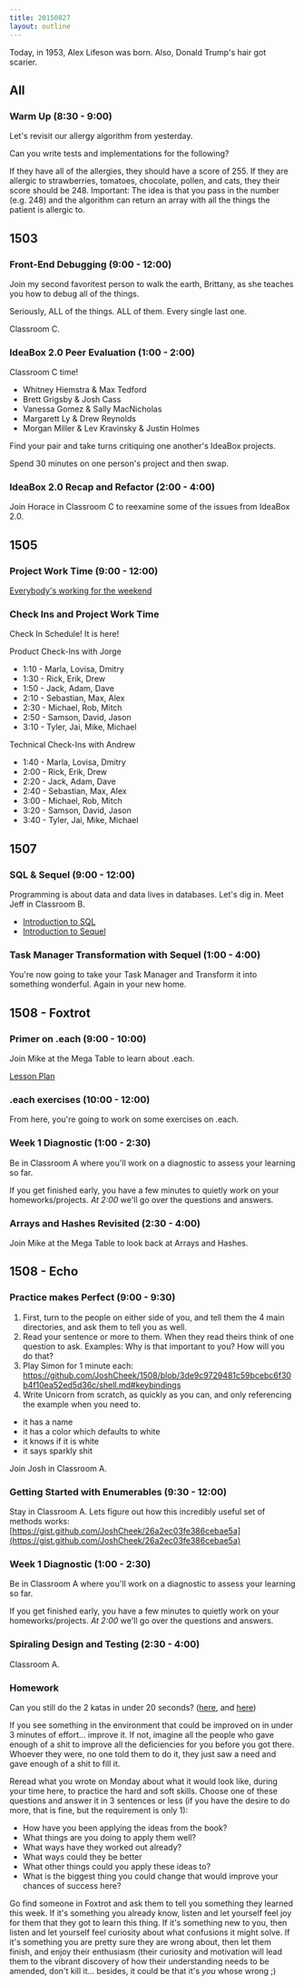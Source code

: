 ```yaml
---
title: 20150827
layout: outline
---
```


Today, in 1953, Alex Lifeson was born. Also, Donald Trump's hair got scarier.

## All

### Warm Up (8:30 - 9:00)

Let's revisit our allergy algorithm from yesterday.

Can you write tests and implementations for the following?

If they have all of the allergies, they should have a score of 255.
If they are allergic to strawberries, tomatoes, chocolate, pollen, and cats, they their score should be 248.
Important: The idea is that you pass in the number (e.g. 248) and the algorithm can return an array with all the things the patient is allergic to.


## 1503

### Front-End Debugging (9:00 - 12:00)

Join my second favoritest person to walk the earth, Brittany, as she teaches you how to debug all of the things.

Seriously, ALL of the things. ALL of them. Every single last one.

Classroom C.

### IdeaBox 2.0 Peer Evaluation (1:00 - 2:00)

Classroom C time!

* Whitney Hiemstra & Max Tedford
* Brett Grigsby & Josh Cass
* Vanessa Gomez & Sally MacNicholas
* Margarett Ly & Drew Reynolds
* Morgan Miller & Lev Kravinsky & Justin Holmes

Find your pair and take turns critiquing
one another's IdeaBox projects.

Spend 30 minutes on one person's project and then swap.

### IdeaBox 2.0 Recap and Refactor (2:00 - 4:00)

Join Horace in Classroom C to reexamine some of the issues from IdeaBox 2.0.


## 1505

### Project Work Time (9:00 - 12:00)

[Everybody's working for the weekend](https://www.youtube.com/watch?v=zL8G5pBZ5CI)

### Check Ins and Project Work Time

Check In Schedule! It is here!

Product Check-Ins with Jorge

* 1:10 - Marla, Lovisa, Dmitry
* 1:30 - Rick, Erik, Drew
* 1:50 - Jack, Adam, Dave
* 2:10 - Sebastian, Max, Alex
* 2:30 - Michael, Rob, Mitch
* 2:50 - Samson, David, Jason
* 3:10 - Tyler, Jai, Mike, Michael

Technical Check-Ins with Andrew

* 1:40 - Marla, Lovisa, Dmitry
* 2:00 - Rick, Erik, Drew
* 2:20 - Jack, Adam, Dave
* 2:40 - Sebastian, Max, Alex
* 3:00 - Michael, Rob, Mitch
* 3:20 - Samson, David, Jason
* 3:40 - Tyler, Jai, Mike, Michael


## 1507

### SQL & Sequel (9:00 - 12:00)

Programming is about data and data lives in databases. Let's dig in. Meet Jeff
in Classroom B.

* [Introduction to SQL](https://github.com/turingschool/lesson_plans/blob/master/ruby_02-web_applications_with_ruby/introduction_to_sql.markdown)
* [Introduction to Sequel](https://github.com/turingschool/lesson_plans/blob/master/ruby_02-web_applications_with_ruby/introduction_to_sequel.markdown)

### Task Manager Transformation with Sequel (1:00 - 4:00)

You're now going to take your Task Manager and Transform it into something wonderful. Again in your new home.

## 1508 - Foxtrot

### Primer on .each (9:00 - 10:00)

Join Mike at the Mega Table to learn about .each.

[Lesson Plan](https://github.com/turingschool/lesson_plans/blob/master/ruby_01-object_oriented_programming_with_ruby/primer_on_each.markdown)

### .each exercises (10:00 - 12:00)

From here, you're going to work on some exercises on .each.

### Week 1 Diagnostic (1:00 - 2:30)

Be in Classroom A where you'll work on a diagnostic to assess your learning so far.

If you get finished early, you have a few minutes to quietly work on your homeworks/projects. *At 2:00* we'll go over the questions and answers.

### Arrays and Hashes Revisited (2:30 - 4:00)

Join Mike at the Mega Table to look back at Arrays and Hashes.

## 1508 - Echo

### Practice makes Perfect (9:00 - 9:30)

1. First, turn to the people on either side of you, and tell them the 4 main directories, and ask them to tell you as well.
2. Read your sentence or more to them. When they read theirs think of one question to ask. Examples: Why is that important to you? How will you do that?
3. Play Simon for 1 minute each: https://github.com/JoshCheek/1508/blob/3de9c9729481c59bcebc6f30b4f10ea52ed5d36c/shell.md#keybindings
4. Write Unicorn from scratch, as quickly as you can, and only referencing the example when you need to.
  * it has a name
  * it has a color which defaults to white
  * it knows if it is white
  * it says sparkly shit

Join Josh in Classroom A.

### Getting Started with Enumerables (9:30 - 12:00)

Stay in Classroom A.  Lets figure out how this incredibly useful set of methods works:
[https://gist.github.com/JoshCheek/26a2ec03fe386cebae5a](https://gist.github.com/JoshCheek/26a2ec03fe386cebae5a)

### Week 1 Diagnostic (1:00 - 2:30)

Be in Classroom A where you'll work on a diagnostic to assess your learning so far.

If you get finished early, you have a few minutes to quietly work on your homeworks/projects. *At 2:00* we'll go over the questions and answers.

### Spiraling Design and Testing (2:30 - 4:00)

Classroom A.

### Homework

Can you still do the 2 katas in under 20 seconds? ([here](https://github.com/JoshCheek/1508/blob/3de9c9729481c59bcebc6f30b4f10ea52ed5d36c/shell.md#kata-2),
and [here](https://github.com/JoshCheek/1508/blob/3de9c9729481c59bcebc6f30b4f10ea52ed5d36c/shell.md#kata-3))

If you see something in the environment that could be improved on in under 3 minutes of effort... improve it.
If not, imagine all the people who gave enough of a shit to improve all the deficiencies for you before you got there.
Whoever they were, no one told them to do it, they just saw a need and gave enough of a shit to fill it.

Reread what you wrote on Monday about what it would look like, during your time here, to practice the hard and soft skills.
Choose one of these questions and answer it in 3 sentences or less
(if you have the desire to do more, that is fine, but the requirement is only 1):

* How have you been applying the ideas from the book?
* What things are you doing to apply them well?
* What ways have they worked out already?
* What ways could they be better
* What other things could you apply these ideas to?
* What is the biggest thing you could change that would improve your chances of success here?

Go find someone in Foxtrot and ask them to tell you something they learned this week.
If it's something you already know, listen and let yourself feel joy for them that they
got to learn this thing. If it's something new to you, then listen and let yourself feel
curiosity about what confusions it might solve. If it's something you are pretty sure they
are wrong about, then let them finish, and enjoy their enthusiasm
(their curiosity and motivation will lead them to the vibrant discovery
of how their understanding needs to be amended, don't kill it...
besides, it could be that it's *you* whose wrong ;)
